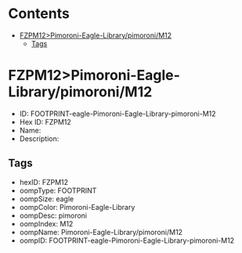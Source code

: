 



Contents
========

* [FZPM12>Pimoroni-Eagle-Library/pimoroni/M12](#fzpm12pimoroni-eagle-librarypimoronim12)
	* [Tags](#tags)

# FZPM12>Pimoroni-Eagle-Library/pimoroni/M12

- ID: FOOTPRINT-eagle-Pimoroni-Eagle-Library-pimoroni-M12
- Hex ID: FZPM12
- Name: 
- Description: 

## Tags

- hexID: FZPM12
- oompType: FOOTPRINT
- oompSize: eagle
- oompColor: Pimoroni-Eagle-Library
- oompDesc: pimoroni
- oompIndex: M12
- oompName: Pimoroni-Eagle-Library/pimoroni/M12
- oompID: FOOTPRINT-eagle-Pimoroni-Eagle-Library-pimoroni-M12
